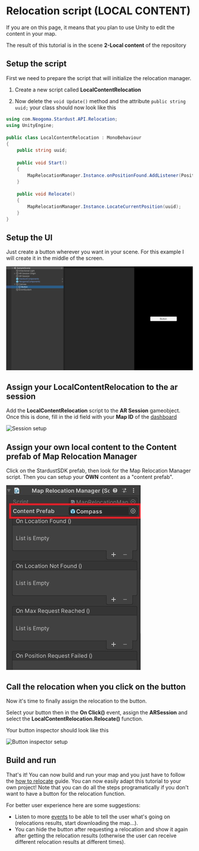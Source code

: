 # Relocation script (LOCAL CONTENT)

If you are on this page, it means that you plan to use Unity to edit the content in your map.

The result of this tutorial is in the scene **2-Local content** of the repository


## Setup the script

First we need to prepare the script that will initialize the relocation manager.

1. Create a new script called **LocalContentRelocation** 

2. Now delete the ```void Update()``` method and the attribute ```public string uuid;``` your class should now look like this

```cs
using com.Neogoma.Stardust.API.Relocation;
using UnityEngine;

public class LocalContentRelocation : MonoBehaviour
{
    public string uuid;

    public void Start()
    {
        MapRelocationManager.Instance.onPositionFound.AddListener(PositionFound);
    }

    public void Relocate()
    {
        MapRelocationManager.Instance.LocateCurrentPosition(uuid);
    }
}
```

## Setup the UI

Just create a button wherever you want in your scene. For this example I will create it in the middle of the screen.

![Button setup](img/setup/button_setup.png)

## Assign your LocalContentRelocation to the ar session

Add the **LocalContentRelocation** script to the **AR Session** gameobject.
Once this is done, fill in the id field with your **Map ID** of the [dashboard](https://stardust.neogoma.com/map_list)

![Session setup](img/setup/local_session_setup.png)

## Assign your own local content to the Content prefab of Map Relocation Manager

Click on the StardustSDK prefab, then look for the Map Relocation Manager script. Then you can setup your **OWN** content as a "content prefab".

![Content prefab](img/setup/content_setup.jpg)


## Call the relocation when you click on the button

Now it's time to finally assign the relocation to the button.

Select your button then in the **On Click()** event, assign the **ARSession** and select the **LocalContentRelocation.Relocate()** function.

Your button inspector should look like this

![Button inspector setup](img/setup/local_button_inspector.png)

## Build and run

That's it! You can now build and run your map and you just have to follow the [how to relocate](how_relocate) guide. You can now easily adapt this tutorial to your own project! Note that you can do all the steps programatically if you don't want to have a button for the relocation function.

For better user experience here are some suggestions:
* Listen to more [events](developer/classes_overview/comp_map_relocation_manager?id=events) to be able to tell the user what's going on (relocations results, start downloading the map...).
* You can hide the button after requesting a relocation and show it again after getting the relocation results (otherwise the user can receive different relocation results at different times).



